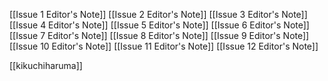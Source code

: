 [[Issue 1 Editor's Note]]
[[Issue 2 Editor's Note]]
[[Issue 3 Editor's Note]]
[[Issue 4 Editor's Note]]
[[Issue 5 Editor's Note]]
[[Issue 6 Editor's Note]]
[[Issue 7 Editor's Note]]
[[Issue 8 Editor's Note]]
[[Issue 9 Editor's Note]]
[[Issue 10 Editor's Note]]
[[Issue 11 Editor's Note]]
[[Issue 12 Editor's Note]]

[[kikuchiharuma]]

